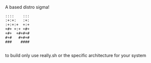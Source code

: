 A based distro sigma!
```
::::    ::: 
:+:+:   :+: 
:+:+:+  +:+ 
+#+ +:+ +#+ 
+#+  +#+#+# 
#+#   #+#+# 
###    ####
                                        
```
to build only use really.sh or the specific architecture for your system
